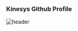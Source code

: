 ### Kinesys Github Profile
![header](https://capsule-render.vercel.app/api?type=wave&color=gradient&height=300&section=footer&text=capsule%20render&fontSize=90)

<!--
**Kinesys/Kinesys** is a ✨ _special_ ✨ repository because its `README.md` (this file) appears on your GitHub profile.

Here are some ideas to get you started:

- 🔭 I’m currently working on ...
- 🌱 I’m currently learning ...
- 👯 I’m looking to collaborate on ...
- 🤔 I’m looking for help with ...
- 💬 Ask me about ...
- 📫 How to reach me: ...
- 😄 Pronouns: ...
- ⚡ Fun fact: ...
-->
